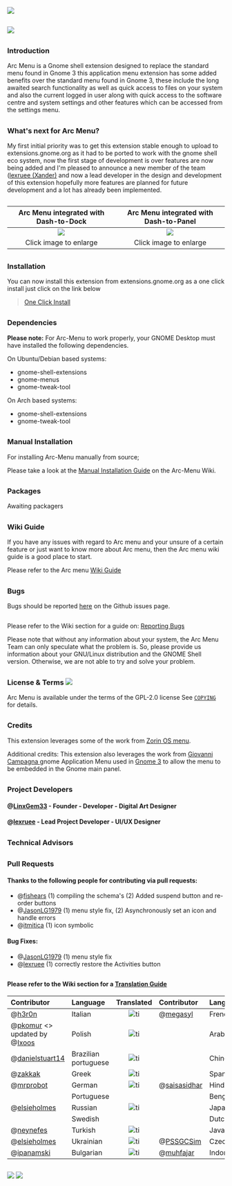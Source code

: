 ![](https://github.com/LinxGem33/Neon/blob/master/artwork/arc-wide-banner-new.png?raw=true)

##
![](https://github.com/LinxGem33/Arc-Menu/blob/master/screenshots/browser.png?raw=true)
##

### Introduction

Arc Menu is a Gnome shell extension designed to replace the standard menu found in Gnome 3 this application menu extension has  some added benefits over the standard menu found in Gnome 3, these include the long awaited search functionality as well as quick access to files on your system and also the current logged in user along with quick access to the software centre and system settings and other features which can be accessed from the settings menu.

##
### What's next for Arc Menu?

My first initial priority was to get this extension stable enough to upload to extensions.gnome.org as it had to be ported to work with the gnome shell eco system, now the first stage of development is over features are now being added and I'm pleased to announce a new member of the team ([lexruee (Xander)](https://github.com/lexruee) and now a lead developer in the design and development of this extension hopefully more features are planned for future development and a lot has already been implemented.

##
|Arc Menu integrated with Dash-to-Dock|Arc Menu integrated with Dash-to-Panel|
|:-----:|:-----:|
|![](https://github.com/LinxGem33/Arc-Menu/blob/master/screenshots/apm3.png?raw=true)|![](https://github.com/LinxGem33/Arc-Menu/blob/master/screenshots/apm5.png?raw=true)|
|Click image to enlarge|Click image to enlarge|

##

### Installation

You can now install this extension from extensions.gnome.org as a one click install just click on the link below
> [One Click Install](https://extensions.gnome.org/extension/1228/arc-menu/)

##
### Dependencies

__Please note:__ For Arc-Menu to work properly, your GNOME Desktop must have 
installed the following dependencies.

On Ubuntu/Debian based systems:

 * gnome-shell-extensions
 * gnome-menus
 * gnome-tweak-tool

On Arch based systems:

 * gnome-shell-extensions
 * gnome-tweak-tool

##
### Manual Installation
For installing Arc-Menu manually from source;

Please take a look at the [Manual Installation Guide](https://github.com/LinxGem33/Arc-Menu/wiki/Installing-from-extensions.gnome.org#manual-installuninstall-using-make) 
on the Arc-Menu Wiki.

##
### Packages
Awaiting packagers

##
### Wiki Guide

If you have any issues with regard to Arc menu and your unsure of a certain feature or just want to know more about Arc menu, then the Arc menu wiki guide is a good place to start.

Please refer to the Arc menu [Wiki Guide](https://github.com/LinxGem33/Arc-Menu/wiki) 

##
### Bugs

Bugs should be reported [here](https://github.com/LinxGem33/Arc-Menu/issues) on the Github issues page.

##

Please refer to the Wiki section for a guide on: [Reporting Bugs](https://github.com/LinxGem33/Arc-Menu/wiki/Reporting-Bug's)

Please note that without any information about your system, the Arc Menu Team can only speculate what the problem is.
So, please provide us information about your GNU/Linux distribution and the GNOME Shell version. Otherwise, we are not able to try and solve your problem.

##
### License & Terms ![](https://github.com/LinxGem33/IP-Finder/blob/master/screens/Copyleft-16.png?raw=true)

Arc Menu is available under the terms of the GPL-2.0 license See [`COPYING`](https://github.com/LinxGem33/Arc-Menu/blob/master/COPYING) for details.
##

### Credits

This extension leverages some of the work from [Zorin OS menu](https://zorinos.com/).

Additional credits: This extension also leverages the work from [Giovanni Campagna ](https://git.gnome.org//browse/gnome-shell-extensions) gnome Application Menu used in [Gnome 3](https://www.gnome.org/) to allow the menu to be embedded in the Gnome main panel.
##

### Project Developers

#### @[LinxGem33](https://github.com/LinxGem33) - **Founder** - **Developer** - Digital Art Designer

#### @[lexruee](https://github.com/lexruee) - **Lead Project Developer** - UI/UX Designer

##
### Technical Advisors


##

### Pull Requests

#### Thanks to the following people for contributing via pull requests:

- @[fishears](https://github.com/fishears/Arc-Menu) (1) compiling the schema's (2) Added suspend button and re-order buttons
- @[JasonLG1979](https://github.com/JasonLG1979)  (1) menu style fix, (2) Asynchronously set an icon and handle errors
- @[itmitica](https://github.com/itmitica) (1) icon symbolic

#### Bug Fixes:

- @[JasonLG1979](https://github.com/JasonLG1979) (1) menu style fix
- @[lexruee](https://github.com/lexruee/Arc-Menu) (1) correctly restore the Activities button
##
#### Please refer to the Wiki section for a [Translation Guide](https://github.com/LinxGem33/Arc-Menu/wiki/Translation-Guide)

|Contributor|Language|Translated|Contributor|Language|Translated|
|:-----|:-----|:-----:|:-----|:-----|:-----:|
|@[h3r0n](https://github.com/h3r0n)|Italian|![ti](https://user-images.githubusercontent.com/19158615/27998683-9dd48cd0-650a-11e7-87c3-0ac3256ae574.png)|@[megasyl](https://github.com/megasyl)|French|![ti](https://user-images.githubusercontent.com/19158615/27998683-9dd48cd0-650a-11e7-87c3-0ac3256ae574.png)
|@[pkomur](https://github.com/pkomur) <> updated by @[Ixoos](https://github.com/Ixoos)|Polish|![ti](https://user-images.githubusercontent.com/19158615/27998683-9dd48cd0-650a-11e7-87c3-0ac3256ae574.png)||Arabic|
|@[danielstuart14](https://github.com/danielstuart14)|Brazilian portuguese|![ti](https://user-images.githubusercontent.com/19158615/27998683-9dd48cd0-650a-11e7-87c3-0ac3256ae574.png)||Chinese|
|@[zakkak](https://github.com/zakkak)|Greek|![ti](https://user-images.githubusercontent.com/19158615/27998683-9dd48cd0-650a-11e7-87c3-0ac3256ae574.png)||Spanish|
|@[mrprobot](https://github.com/mrprobot)|German|![ti](https://user-images.githubusercontent.com/19158615/27998683-9dd48cd0-650a-11e7-87c3-0ac3256ae574.png)|@[saisasidhar](https://github.com/saisasidhar)|Hindi|![ti](https://user-images.githubusercontent.com/19158615/27998683-9dd48cd0-650a-11e7-87c3-0ac3256ae574.png)
||Portuguese|||Bengali||
|@[elsieholmes](https://github.com/elsieholmes)|Russian|![ti](https://user-images.githubusercontent.com/19158615/27998683-9dd48cd0-650a-11e7-87c3-0ac3256ae574.png)||Japanese||
||Swedish|||Dutch||
|@[neynefes](https://github.com/neynefes)|Turkish|![ti](https://user-images.githubusercontent.com/19158615/27998683-9dd48cd0-650a-11e7-87c3-0ac3256ae574.png)||Javanese||
|@[elsieholmes](https://github.com/elsieholmes)|Ukrainian|![ti](https://user-images.githubusercontent.com/19158615/27998683-9dd48cd0-650a-11e7-87c3-0ac3256ae574.png)|@[PSSGCSim](https://github.com/PSSGCSim)|Czech|![ti](https://user-images.githubusercontent.com/19158615/27998683-9dd48cd0-650a-11e7-87c3-0ac3256ae574.png)
|@[ipanamski](https://github.com/ipanamski)|Bulgarian|![ti](https://user-images.githubusercontent.com/19158615/27998683-9dd48cd0-650a-11e7-87c3-0ac3256ae574.png)|@[muhfajar](https://github.com/muhfajar)|Indonesian|![ti](https://user-images.githubusercontent.com/19158615/27998683-9dd48cd0-650a-11e7-87c3-0ac3256ae574.png)|

##
 ![](https://img.shields.io/badge/Language-JavaScript-yellow.svg) ![](https://img.shields.io/badge/Licence-GPL--2.0-blue.svg)
